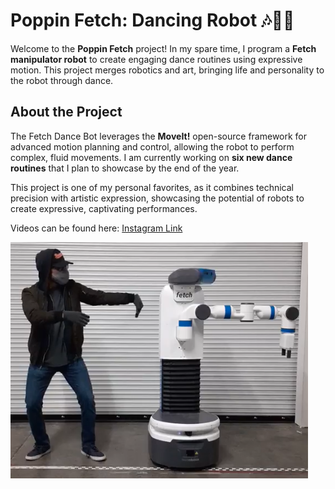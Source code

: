 # Poppin Fetch: Dancing Robot 🎶🤖💃

Welcome to the **Poppin Fetch** project! In my spare time, I program a **Fetch manipulator robot** to create engaging dance routines using expressive motion. This project merges robotics and art, bringing life and personality to the robot through dance.

## About the Project

The Fetch Dance Bot leverages the **MoveIt!** open-source framework for advanced motion planning and control, allowing the robot to perform complex, fluid movements. I am currently working on **six new dance routines** that I plan to showcase by the end of the year. 

This project is one of my personal favorites, as it combines technical precision with artistic expression, showcasing the potential of robots to create expressive, captivating performances.

Videos can be found here: [Instagram Link](https://www.instagram.com/p/CJHvPiNnuZh/?hl=en)

![Fetch Dance Bot in Action](media/dance_image.png)



